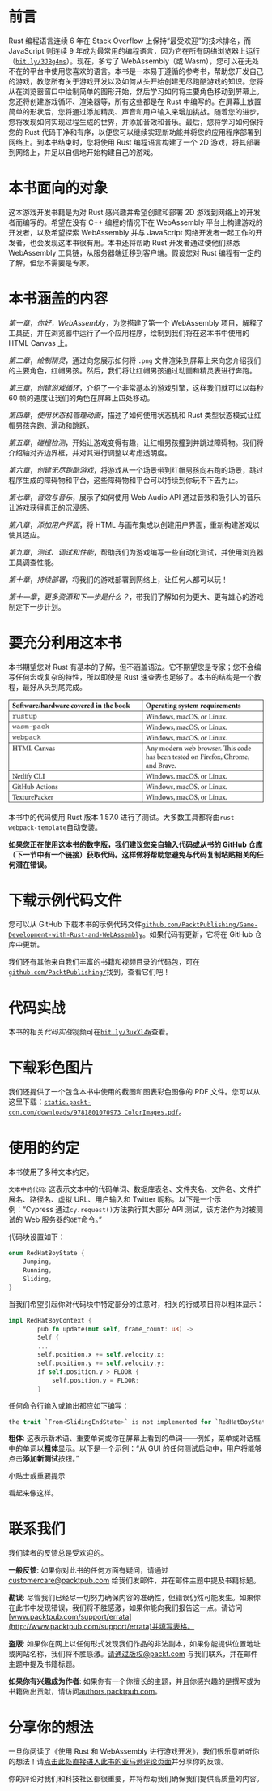 # 前言

Rust 编程语言连续 6 年在 Stack Overflow 上保持“最受欢迎”的技术排名，而 JavaScript 则连续 9 年成为最常用的编程语言，因为它在所有网络浏览器上运行（[`bit.ly/3JBg4ms`](https://bit.ly/3JBg4ms)）。现在，多亏了 WebAssembly（或 Wasm），您可以在无处不在的平台中使用您喜欢的语言。本书是一本易于遵循的参考书，帮助您开发自己的游戏，教您所有关于游戏开发以及如何从头开始创建无尽跑酷游戏的知识。您将从在浏览器窗口中绘制简单的图形开始，然后学习如何将主要角色移动到屏幕上。您还将创建游戏循环、渲染器等，所有这些都是在 Rust 中编写的。在屏幕上放置简单的形状后，您将通过添加精灵、声音和用户输入来增加挑战。随着您的进步，您将发现如何实现过程生成的世界，并添加音效和音乐。最后，您将学习如何保持您的 Rust 代码干净和有序，以便您可以继续实现新功能并将您的应用程序部署到网络上。到本书结束时，您将使用 Rust 编程语言构建了一个 2D 游戏，将其部署到网络上，并足以自信地开始构建自己的游戏。

# 本书面向的对象

这本游戏开发书籍是为对 Rust 感兴趣并希望创建和部署 2D 游戏到网络上的开发者而编写的。希望在没有 C++ 编程的情况下在 WebAssembly 平台上构建游戏的开发者，以及希望探索 WebAssembly 并与 JavaScript 网络开发者一起工作的开发者，也会发现这本书很有用。本书还将帮助 Rust 开发者通过使他们熟悉 WebAssembly 工具链，从服务器端迁移到客户端。假设您对 Rust 编程有一定的了解，但您不需要是专家。

# 本书涵盖的内容

*第一章*，*你好，WebAssembly*，为您搭建了第一个 WebAssembly 项目，解释了工具链，并在浏览器中运行了一个应用程序，绘制到我们将在这本书中使用的 HTML Canvas 上。

*第二章*，*绘制精灵*，通过向您展示如何将 `.png` 文件渲染到屏幕上来向您介绍我们的主要角色，红帽男孩。然后，我们将让红帽男孩通过动画和精灵表进行奔跑。

*第三章*，*创建游戏循环*，介绍了一个非常基本的游戏引擎，这样我们就可以以每秒 60 帧的速度让我们的角色在屏幕上四处移动。

*第四章*，*使用状态机管理动画*，描述了如何使用状态机和 Rust 类型状态模式让红帽男孩奔跑、滑动和跳跃。

*第五章*，*碰撞检测*，开始让游戏变得有趣，让红帽男孩撞到并跳过障碍物。我们将介绍轴对齐边界框，并对其进行调整以考虑透明度。

*第六章*，*创建无尽跑酷游戏*，将游戏从一个场景带到红帽男孩向右跑的场景，跳过程序生成的障碍物和平台，这些障碍物和平台可以持续到你玩不下去为止。

*第七章*，*音效与音乐*，展示了如何使用 Web Audio API 通过音效和吸引人的音乐让游戏获得真正的沉浸感。

*第八章*，*添加用户界面*，将 HTML 与画布集成以创建用户界面，重新构建游戏以使其适应。

*第九章*，*测试、调试和性能*，帮助我们为游戏编写一些自动化测试，并使用浏览器工具调查性能。

*第十章*，*持续部署*，将我们的游戏部署到网络上，让任何人都可以玩！

*第十一章*，*更多资源和下一步是什么？*，带我们了解如何为更大、更有雄心的游戏制定下一步计划。

# 要充分利用这本书

本书期望您对 Rust 有基本的了解，但不涵盖语法。它不期望您是专家；您不会编写任何宏或复杂的特性，所以即使是 Rust 速查表也足够了。本书的结构是一个教程，最好从头到尾完成。

![](img/B17151_Preface_Table.jpg)

本书中的代码使用 Rust 版本 1.57.0 进行了测试。大多数工具都将由`rust-webpack-template`自动安装。

**如果您正在使用这本书的数字版，我们建议您亲自输入代码或从书的 GitHub 仓库（下一节中有一个链接）获取代码。这样做将帮助您避免与代码复制粘贴相关的任何潜在错误。**

# 下载示例代码文件

您可以从 GitHub 下载本书的示例代码文件[`github.com/PacktPublishing/Game-Development-with-Rust-and-WebAssembly`](https://github.com/PacktPublishing/Game-Development-with-Rust-and-WebAssembly)。如果代码有更新，它将在 GitHub 仓库中更新。

我们还有其他来自我们丰富的书籍和视频目录的代码包，可在[`github.com/PacktPublishing/`](https://github.com/PacktPublishing/)找到。查看它们吧！

# 代码实战

本书的相关*代码实战*视频可在[`bit.ly/3uxXl4W`](https://bit.ly/3uxXl4W)查看。

# 下载彩色图片

我们还提供了一个包含本书中使用的截图和图表彩色图像的 PDF 文件。您可以从这里下载：[`static.packt-cdn.com/downloads/9781801070973_ColorImages.pdf`](https://static.packt-cdn.com/downloads/9781801070973_ColorImages.pdf)。

# 使用的约定

本书使用了多种文本约定。

`文本中的代码`: 这表示文本中的代码单词、数据库表名、文件夹名、文件名、文件扩展名、路径名、虚拟 URL、用户输入和 Twitter 昵称。以下是一个示例：“Cypress 通过`cy.request()`方法执行其大部分 API 测试，该方法作为对被测试的 Web 服务器的`GET`命令。”

代码块设置如下：

```rs
enum RedHatBoyState {
    Jumping,
    Running,
    Sliding,
}
```

当我们希望引起你对代码块中特定部分的注意时，相关的行或项目将以粗体显示：

```rs
impl RedHatBoyContext {
        pub fn update(mut self, frame_count: u8) -> 
        Self {
        ...
        self.position.x += self.velocity.x;
        self.position.y += self.velocity.y;
        if self.position.y > FLOOR {
            self.position.y = FLOOR;
        }
```

任何命令行输入或输出都应如下编写：

```rs
the trait `From<SlidingEndState>` is not implemented for `RedHatBoyStateMachine`
```

**粗体**: 这表示新术语、重要单词或你在屏幕上看到的单词——例如，菜单或对话框中的单词以**粗体**显示。以下是一个示例：“从 GUI 的任何测试启动中，用户将能够点击**添加新测试**按钮。”

小贴士或重要提示

看起来像这样。

# 联系我们

我们读者的反馈总是受欢迎的。

**一般反馈**: 如果你对此书的任何方面有疑问，请通过 customercare@packtpub.com 给我们发邮件，并在邮件主题中提及书籍标题。

**勘误**: 尽管我们已经尽一切努力确保内容的准确性，但错误仍然可能发生。如果你在此书中发现错误，我们将不胜感激，如果你能向我们报告这一点。请访问[www.packtpub.com/support/errata](http://www.packtpub.com/support/errata)并填写表格。

**盗版**: 如果你在网上以任何形式发现我们作品的非法副本，如果你能提供位置地址或网站名称，我们将不胜感激。请通过版权@packt.com 与我们联系，并在邮件主题中提及书籍标题。

**如果你有兴趣成为作者**: 如果你有一个你擅长的主题，并且你感兴趣的是撰写或为书籍做出贡献，请访问[authors.packtpub.com](http://authors.packtpub.com)。

# 分享你的想法

一旦你阅读了《使用 Rust 和 WebAssembly 进行游戏开发》，我们很乐意听听你的想法！请[点击此处直接进入此书的亚马逊评论页面](https://packt.link/r/1801070970)并分享你的反馈。

你的评论对我们和科技社区都很重要，并将帮助我们确保我们提供高质量的内容。
